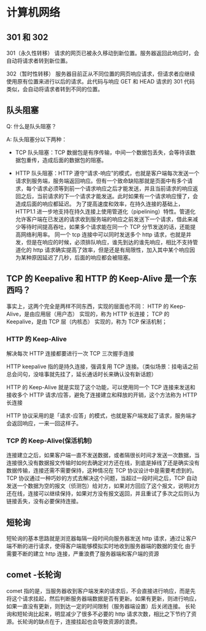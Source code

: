 # 计算机网络

## 301 和 302

301（永久性转移）
请求的网页已被永久移动到新位置。服务器返回此响应时，会自动将请求者转到新位置。

302（暂时性转移）
服务器目前正从不同位置的网页响应请求，但请求者应继续使用原有位置来进行以后的请求。此代码与响应 GET 和 HEAD 请求的 301 代码类似，会自动将请求者转到不同的位置。

## 队头阻塞

Q: 什么是队头阻塞？

A: 队头阻塞分以下两种：

- TCP 队头阻塞：TCP 数据包是有序传输，中间一个数据包丢失，会等待该数据包重传，造成后面的数据包的阻塞。

- HTTP 队头阻塞：HTTP 遵守“请求-响应”的模式，也就是客户端每次发送一个请求到服务端，服务端返回响应。但有一个致命缺陷那就是页面中有多个请求，每个请求必须等到前一个请求响应之后才能发送，并且当前请求的响应返回之后，当前请求的下一个请求才能发送。此时如果有一个请求响应慢了，会造成后面的响应都延迟。
  为了提高速度和效率，在持久连接的基础上，HTTP1.1 进一步地支持在持久连接上使用管道化（pipelining）特性。管道化允许客户端在已发送的请求收到服务端的响应之前发送下一个请求，借此来减少等待时间提高吞吐，如果多个请求能在同一个 TCP 分节发送的话，还能提高网络利用率。
  同一个 tcp 连接中可以同时发送多个 http 请求，也就是并发，但是在响应的时候，必须排队响应，谁先到达的谁先响应，相比不支持管道化的 http 请求确实提高了效率，但是还是有局限性，加入其中某个响应因为某种原因延迟了几秒，后面的响应都会被阻塞。

## TCP 的 Keepalive 和 HTTP 的 Keep-Alive 是一个东西吗？

事实上，这两个完全是两样不同东西，实现的层面也不同：
HTTP 的 Keep-Alive，是由应用层（用户态） 实现的，称为 HTTP 长连接；
TCP 的 Keepalive，是由 TCP 层（内核态） 实现的，称为 TCP 保活机制；

### HTTP 的 Keep-Alive

解决每次 HTTP 连接都要进行一次 TCP 三次握手连接

HTTP keepalive 指的是持久连接，强调复用 TCP 连接。（类似场景：挂电话之前总会问句，没啥事就先挂了，延长通话时长来确认没有新话题）

HTTP 的 Keep-Alive 就是实现了这个功能，可以使用同一个 TCP 连接来发送和接收多个 HTTP 请求/应答，避免了连接建立和释放的开销，这个方法称为 HTTP 长连接

HTTP 协议采用的是「请求-应答」的模式，也就是客户端发起了请求，服务端才会返回响应，一来一回这样子。

### TCP 的 Keep-Alive(保活机制)

连接建立之后，如果客户端一直不发送数据，或者隔很长时间才发送一次数据，当连接很久没有数据报文传输时如何去确定对方还在线，到底是掉线了还是确实没有数据传输，连接还需不需要保持，这种情况在 TCP 协议设计中是需要考虑到的。
TCP 协议通过一种巧妙的方式去解决这个问题，当超过一段时间之后，TCP 自动发送一个数据为空的报文（侦测包）给对方，如果对方回应了这个报文，说明对方还在线，连接可以继续保持，如果对方没有报文返回，并且重试了多次之后则认为链接丢失，没有必要保持连接。

## 短轮询

短轮询的基本思路就是浏览器每隔一段时间向服务器发送 http 请求，通过让客户端不断的进行请求，使得客户端能够模拟实时地收到服务器端的数据的变化
由于需要不断的建立 http 连接，严重浪费了服务器端和客户端的资源

## comet -长轮询

comet 指的是，当服务器收到客户端发来的请求后，不会直接进行响应，而是先将这个请求挂起，然后判断服务器端数据是否有更新。如果有更新，则进行响应，如果一直没有更新，则到达一定的时间限制（服务器端设置）后关闭连接。
长轮询和短轮询比起来，明显减少了很多不必要的 http 请求次数，相比之下节约了资源。长轮询的缺点在于，连接挂起也会导致资源的浪费。

